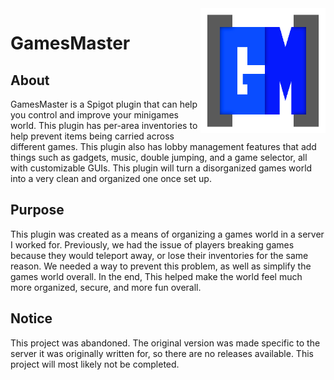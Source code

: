 <img src="img/Logo.png" alt="Logo" title="Logo" align="right" width="200" height="200" />

# GamesMaster

## About
GamesMaster is a Spigot plugin that can help you control and improve your minigames world. This plugin has per-area inventories to help prevent items being carried across different games. This plugin also has lobby management features that add things such as gadgets, music, double jumping, and a game selector, all with customizable GUIs. This plugin will turn a disorganized games world into a very clean and organized one once set up.

## Purpose
This plugin was created as a means of organizing a games world in a server I worked for. Previously, we had the issue of players breaking games because they would teleport away, or lose their inventories for the same reason. We needed a way to prevent this problem, as well as simplify the games world overall. In the end, This helped make the world feel much more organized, secure, and more fun overall.

## Notice
This project was abandoned. The original version was made specific to the server it was originally written for, so there are no releases available. This project will most likely not be completed.

